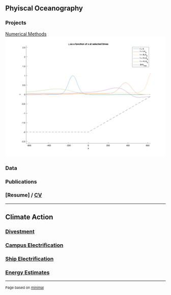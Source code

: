 ## Phyiscal Oceanography
### Projects

[Numerical Methods](/research/numerical_methods)
<img src="images/eta_pulse.png?raw=true"/>

### Data

<!-- [Asset Tracking](/research/asset_tracking) -->


### Publications


### [Resume] / [CV](https://drive.google.com/file/d/1-A39Y8Ezkf1EP7HfVv_8Ocu4MdrdZkBr/view?usp=sharing)
---

## Climate Action


### [Divestment](/climate_action/divestment)

### [Campus Electrification](/climate_action/ucsd_electrification)

### [Ship Electrification](/climate_action/ship_electrification)

### [Energy Estimates](/climate_action/energy_publications)


---
<p style="font-size:11px">Page based on <a href="https://pages-themes.github.io/minimal/">minimal</a></p>
<!-- Remove above link if you don't want to attibute -->

